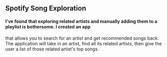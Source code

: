 ## Spotify Song Exploration


#### I've found that exploring related artists and manually adding them to a playlist is bothersome.  I created an app
that allows you to search for an artist and get recommended songs back.  The application will take in an artist, find all its related artists, then give the user a list of those related artist's top songs.